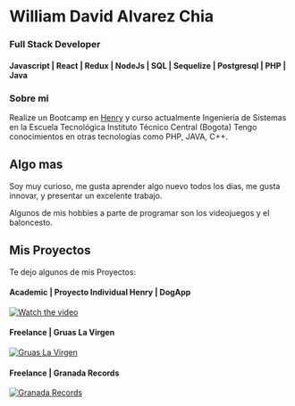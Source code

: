 # William David Alvarez Chia
### Full Stack Developer
#### Javascript | React | Redux | NodeJs | SQL | Sequelize | Postgresql | PHP | Java

### Sobre mi

Realize un Bootcamp en  [Henry](https://soyhenry.com) y curso actualmente Ingeniería de Sistemas en la Escuela Tecnológica Instituto Técnico Central (Bogota)
Tengo conocimientos en otras tecnologías como PHP, JAVA, C++.

## Algo mas

Soy muy curioso, me gusta aprender algo nuevo todos los dias, me gusta innovar, y presentar un excelente trabajo.

Algunos de mis hobbies a parte de programar son los videojuegos y el baloncesto.


## Mis Proyectos

Te dejo algunos de mis Proyectos:

#### Academic | Proyecto Individual Henry | DogApp

[![Watch the video](https://i9.ytimg.com/vi_webp/TvBw5MwkG-I/mqdefault.webp?v=61a66416&sqp=CJShqY0G&rs=AOn4CLASmUykayBI04Mq2MDTP1APG3wb3w)](https://youtu.be/TvBw5MwkG-I)
#### Freelance | Gruas La Virgen

[![Gruas La Virgen](https://gruaslavirgen.com/images/logo.png)](https://gruaslavirgen.com/)


#### Freelance | Granada Records


[![Granada Records](davliz.vzpla.net/g3147.png)](http://davliz.vzpla.net/)